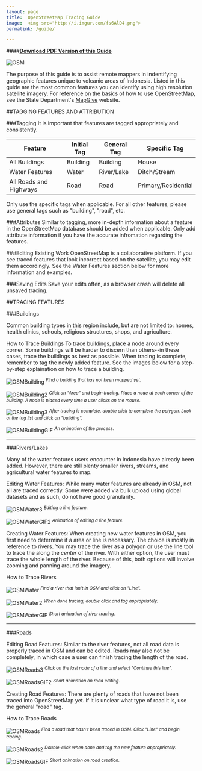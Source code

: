 ```yaml
---
layout: page
title:  OpenStreetMap Tracing Guide
image:  <img src="http://i.imgur.com/fs6AlD4.png">
permalink: /guide/

---
```

####<a href="www.usaid.gov">**Download PDF Version of this Guide**</a>

![OSM](https://raw.githubusercontent.com/CmdrKerfy/CmdrKerfy.github.io/master/_images/OSM/OSM2.png)

The purpose of this guide is to assist remote mappers in indentifying geographic features unique to volcanic areas of Indonesia. Listed in this guide are the most common features you can identify using high resolution satellite imagery. For reference on the basics of how to use OpenStreetMap, see the State Department's [MapGive](http://mapgive.state.gov/learn-to-map/) website.


##TAGGING FEATURES AND ATTRIBUTION

###Tagging
It is important that features are tagged appropriately and consistently. 

<table>
  <thead>
    <tr>
      <th>Feature</th>
      <th>Initial Tag</th>
      <th>General Tag</th>
      <th>Specific Tag</th>
    </tr>
  </thead>
  <tbody>
    <tr>
      <td>All Buildings</td>
      <td>Building</td>
      <td>Building</td>
      <td>House</td>
    </tr>
    <tr>
      <td>Water Features</td>
      <td>Water</td>
      <td>River/Lake</td>
      <td>Ditch/Stream</td>
    </tr>
    <tr>
      <td>All Roads and Highways</td>
      <td>Road</td>
      <td>Road</td>
      <td>Primary/Residential</td>
    </tr>
  </tbody>
</table>

Only use the specific tags when applicable. For all other features, please use general tags such as "building", "road", etc.

###Attributes
Similar to tagging, more in-depth information about a feature in the OpenStreetMap database should be added when applicable. Only add attribute information if you have the accurate infromation regarding the features.

###Editing Existing Work
OpenStreetMap is a collaborative platform. If you see traced features that look incorrect based on the satellite, you may edit them accordingly. See the Water Features section below for more information and examples.

###Saving Edits
Save your edits often, as a browser crash will delete all unsaved tracing.

<ol></ol>

##TRACING FEATURES

###Buildings

Common building types in this region include, but are not limited to: homes, health clinics, schools, religious structures, shops, and agriculture.

How to Trace Buildings
To trace buildings, place a node around every corner. Some buildings will be harder to discern than others--in these cases, trace the buildings as best as possible. When tracing is complete, remember to tag the newly added feature. See the images below for a step-by-step explaination on how to trace a building.

![OSMBuilding](https://raw.githubusercontent.com/CmdrKerfy/CmdrKerfy.github.io/master/_images/OSM/building.png)
<sup><i>Find a building that has not been mapped yet.</i></sup>

![OSMBuilding2](https://raw.githubusercontent.com/CmdrKerfy/CmdrKerfy.github.io/master/_images/OSM/building2.png)
<sup><i>Click on "Area" and begin tracing. Place a node at each corner of the building. A node is placed every time a user clicks on the mouse.</i></sup>

![OSMBuilding3](https://raw.githubusercontent.com/CmdrKerfy/CmdrKerfy.github.io/master/_images/OSM/building3.png)
<sup><i>After tracing is complete, double click to complete the polygon. Look at the tag list and click on "building".</i></sup>

![OSMBuildingGIF](https://raw.githubusercontent.com/CmdrKerfy/CmdrKerfy.github.io/master/_images/OSM/buildingGIF.gif)
<sup><i>An animation of the process.</i></sup>

----

###Rivers/Lakes

Many of the water features users encounter in Indonesia have already been added. However, there are still plenty smaller rivers, streams, and agricultural water features to map.

Editing Water Features:
While many water features are already in OSM, not all are traced correctly. Some were added via bulk upload using global datasets and as such, do not have good granularity.

![OSMWater3](https://raw.githubusercontent.com/CmdrKerfy/CmdrKerfy.github.io/master/_images/OSM/river4.png)
<sup><i>Editing a line feature.</i></sup>

![OSMWaterGIF2](https://raw.githubusercontent.com/CmdrKerfy/CmdrKerfy.github.io/master/_images/OSM/riverGIF.gif)
<sup><i>Animation of editing a line feature.</i></sup>

Creating Water Features:
When creating new water features in OSM, you first need to determine if a area or line is necessary. The choice is mostly in reference to rivers. You may trace the river as a polygon or use the line tool to trace the along the <i>center</i> of the river. With either option, the user must trace the whole length of the river. Because of this, both options will involve zooming and panning around the imagery.

How to Trace Rivers

![OSMWater](https://raw.githubusercontent.com/CmdrKerfy/CmdrKerfy.github.io/master/_images/OSM/river5.png)
<sup><i>Find a river that isn't in OSM and click on "Line".</i></sup>

![OSMWater2](https://raw.githubusercontent.com/CmdrKerfy/CmdrKerfy.github.io/master/_images/OSM/river6.png)
<sup><i>When done tracing, double click and tag appropriately.</i></sup>

![OSMWaterGIF](https://raw.githubusercontent.com/CmdrKerfy/CmdrKerfy.github.io/master/_images/OSM/river2GIF.gif)
<sup><i>Short animation of river tracing.</i></sup>

----

###Roads

Editing Road Features:
Similar to the river features, not all road data is properly traced in OSM and can be edited. Roads may also not be completely, in which case a user can finish tracing the length of the road. 

![OSMRoads3](https://raw.githubusercontent.com/CmdrKerfy/CmdrKerfy.github.io/master/_images/OSM/road.png)
<sup><i>Click on the last node of a line and select "Continue this line".</i></sup>

![OSMRoadsGIF2](https://raw.githubusercontent.com/CmdrKerfy/CmdrKerfy.github.io/master/_images/OSM/roadGIF.gif)
<sup><i>Short animation on road editing.</i></sup>

Creating Road Features:
There are plenty of roads that have not been traced into OpenStreetMap yet. If it is unclear what type of road it is, use the general "road" tag.

How to Trace Roads

![OSMRoads](https://raw.githubusercontent.com/CmdrKerfy/CmdrKerfy.github.io/master/_images/OSM/road2.png)
<sup><i>Find a road that hasn't been traced in OSM. Click "Line" and begin tracing.</i></sup>

![OSMRoads2](https://raw.githubusercontent.com/CmdrKerfy/CmdrKerfy.github.io/master/_images/OSM/road3.png)
<sup><i>Double-click when done and tag the new feature appropriately.</i></sup>

![OSMRoadsGIF](https://raw.githubusercontent.com/CmdrKerfy/CmdrKerfy.github.io/master/_images/OSM/road2GIF.gif)
<sup><i>Short animation on road creation.</i></sup>
